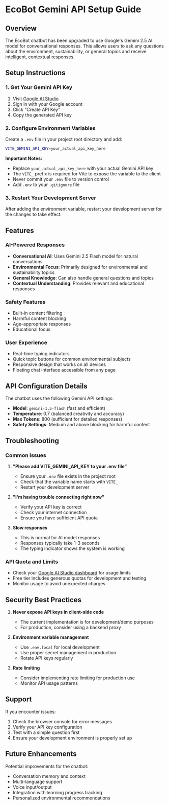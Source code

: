 # EcoBot Gemini API Setup Guide

## Overview

The EcoBot chatbot has been upgraded to use Google's Gemini 2.5 AI model for conversational responses. This allows users to ask any questions about the environment, sustainability, or general topics and receive intelligent, contextual responses.

## Setup Instructions

### 1. Get Your Gemini API Key

1. Visit [Google AI Studio](https://makersuite.google.com/app/apikey)
2. Sign in with your Google account
3. Click "Create API Key"
4. Copy the generated API key

### 2. Configure Environment Variables

Create a `.env` file in your project root directory and add:

```bash
VITE_GEMINI_API_KEY=your_actual_api_key_here
```

**Important Notes:**

- Replace `your_actual_api_key_here` with your actual Gemini API key
- The `VITE_` prefix is required for Vite to expose the variable to the client
- Never commit your `.env` file to version control
- Add `.env` to your `.gitignore` file

### 3. Restart Your Development Server

After adding the environment variable, restart your development server for the changes to take effect.

## Features

### AI-Powered Responses

- **Conversational AI**: Uses Gemini 2.5 Flash model for natural conversations
- **Environmental Focus**: Primarily designed for environmental and sustainability topics
- **General Knowledge**: Can also handle general questions and topics
- **Contextual Understanding**: Provides relevant and educational responses

### Safety Features

- Built-in content filtering
- Harmful content blocking
- Age-appropriate responses
- Educational focus

### User Experience

- Real-time typing indicators
- Quick topic buttons for common environmental subjects
- Responsive design that works on all devices
- Floating chat interface accessible from any page

## API Configuration Details

The chatbot uses the following Gemini API settings:

- **Model**: `gemini-1.5-flash` (fast and efficient)
- **Temperature**: 0.7 (balanced creativity and accuracy)
- **Max Tokens**: 800 (sufficient for detailed responses)
- **Safety Settings**: Medium and above blocking for harmful content

## Troubleshooting

### Common Issues

1. **"Please add VITE_GEMINI_API_KEY to your .env file"**

   - Ensure your `.env` file exists in the project root
   - Check that the variable name starts with `VITE_`
   - Restart your development server

2. **"I'm having trouble connecting right now"**

   - Verify your API key is correct
   - Check your internet connection
   - Ensure you have sufficient API quota

3. **Slow responses**
   - This is normal for AI model responses
   - Responses typically take 1-3 seconds
   - The typing indicator shows the system is working

### API Quota and Limits

- Check your [Google AI Studio dashboard](https://makersuite.google.com/app/apikey) for usage limits
- Free tier includes generous quotas for development and testing
- Monitor usage to avoid unexpected charges

## Security Best Practices

1. **Never expose API keys in client-side code**

   - The current implementation is for development/demo purposes
   - For production, consider using a backend proxy

2. **Environment variable management**

   - Use `.env.local` for local development
   - Use proper secret management in production
   - Rotate API keys regularly

3. **Rate limiting**
   - Consider implementing rate limiting for production use
   - Monitor API usage patterns

## Support

If you encounter issues:

1. Check the browser console for error messages
2. Verify your API key configuration
3. Test with a simple question first
4. Ensure your development environment is properly set up

## Future Enhancements

Potential improvements for the chatbot:

- Conversation memory and context
- Multi-language support
- Voice input/output
- Integration with learning progress tracking
- Personalized environmental recommendations
